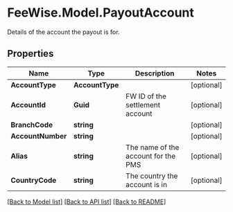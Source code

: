 # FeeWise.Model.PayoutAccount
Details of the account the payout is for.

## Properties

Name | Type | Description | Notes
------------ | ------------- | ------------- | -------------
**AccountType** | **AccountType** |  | [optional] 
**AccountId** | **Guid** | FW ID of the settlement account | [optional] 
**BranchCode** | **string** |  | [optional] 
**AccountNumber** | **string** |  | [optional] 
**Alias** | **string** | The name of the account for the PMS | [optional] 
**CountryCode** | **string** | The country the account is in | [optional] 

[[Back to Model list]](../README.md#documentation-for-models) [[Back to API list]](../README.md#documentation-for-api-endpoints) [[Back to README]](../README.md)

